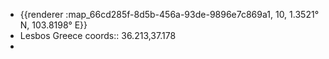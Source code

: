 - {{renderer :map_66cd285f-8d5b-456a-93de-9896e7c869a1, 10, 1.3521° N, 103.8198° E}}
- Lesbos Greece
  coords:: 36.213,37.178
-